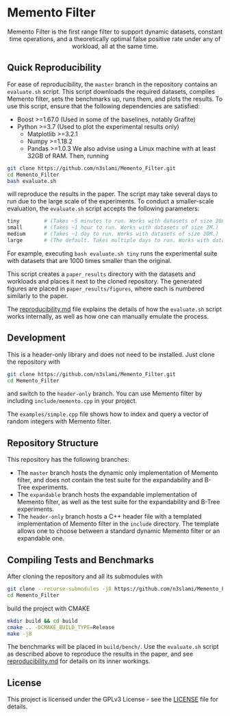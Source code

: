 # Memento Filter

<p align="center">
Memento Filter is the first range filter to support dynamic datasets, constant
time operations, and a theoretically optimal false positive rate under any of
workload, all at the same time. 
</p>

## Quick Reproducibility
For ease of reproducibility, the `master` branch in the repository contains an
`evaluate.sh` script. This script downloads the required datasets, compiles
Memento filter, sets the benchmarks up, runs them, and plots the results. To
use this script, ensure that the following dependencies are satisfied:
- Boost >=1.67.0        (Used in some of the baselines, notably Grafite)
- Python >=3.7          (Used to plot the experimental results only)
  - Matplotlib >=3.2.1
  - Numpy >=1.18.2
  - Pandas >=1.0.3
We also advise using a Linux machine with at least 32GB of RAM. Then, running
```bash
git clone https://github.com/n3slami/Memento_Filter.git
cd Memento_Filter
bash evaluate.sh
```
will reproduce the results in the paper. The script may take several days to
run due to the large scale of the experiments. To conduct a smaller-scale
evaluation, the `evaluate.sh` script accepts the following parameters:
```bash 
tiny        # (Takes ~5 minutes to run. Works with datasets of size 200K.)
small       # (Takes ~1 hour to run. Works with datasets of size 2M.)
medium      # (Takes ~1 day to run. Works with datasets of size 20M.)
large       # (The default. Takes multiple days to run. Works with datasets of size 200M.)
```
For example, executing `bash evaluate.sh tiny` runs the experimental suite with
datasets that are 1000 times smaller than the original.

This script creates a `paper_results` directory with the datasets and workloads
and places it next to the cloned repository. The generated figures are placed
in `paper_results/figures`, where each is numbered similarly to the paper.

The [reproducibility.md](bench/reproducibility.md) file explains the details of
how the `evaluate.sh` script works internally, as well as how one can manually
emulate the process.

## Development

This is a header-only library and does not need to be installed. Just clone the
repository with
```bash
git clone https://github.com/n3slami/Memento_Filter.git
cd Memento_Filter
```
and switch to the `header-only` branch. You can use Memento filter by including
`include/memento.cpp` in your project.

The `examples/simple.cpp` file shows how to index and query a vector of random
integers with Memento filter.

## Repository Structure
This repository has the following branches:
- The `master` branch hosts the dynamic only implementation of Memento filter,
  and does not contain the test suite for the expandability and B-Tree
  experiments.
- The `expandable` branch hosts the expandable implementation of Memento
  filter, as well as the test suite for the expandability and B-Tree
  experiments.
- The `header-only` branch hosts a C++ header file with a templated
  implementation of Memento filter in the `include` directory. The template
  allows one to choose between a standard dynamic Memento filter or an
  expandable one.

## Compiling Tests and Benchmarks

After cloning the repository and all its submodules with
```bash
git clone --recurse-submodules -j8 https://github.com/n3slami/Memento_Filter.git
cd Memento_Filter
```
build the project with CMAKE
```bash
mkdir build && cd build
cmake .. -DCMAKE_BUILD_TYPE=Release
make -j8
```
The benchmarks will be placed in `build/bench/`. Use the `evaluate.sh` script
as described above to reproduce the results in the paper, and see
[reproducibility.md](bench/reproducibility.md) for details on its inner
workings.

## License

This project is licensed under the GPLv3 License - see the [LICENSE](LICENSE)
file for details.


